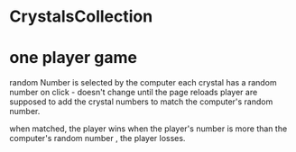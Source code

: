 # CrystalsCollection
# one player game
random Number is selected by the computer
each crystal has a random number on click - doesn't change until the page reloads
player are supposed to add the crystal numbers to match the computer's random number.

when matched, the player wins
when the player's number is more than the computer's random number , the player losses.
